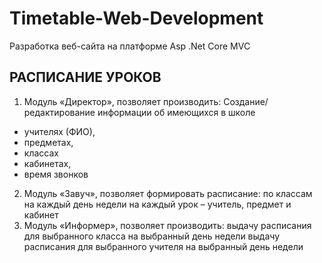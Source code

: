 # Timetable-Web-Development

Разработка веб-сайта на платформе Asp .Net Core MVC

## РАСПИСАНИЕ УРОКОВ
1) Модуль «Директор», позволяет производить:
Создание/редактирование информации об имеющихся в школе 
* учителях (ФИО), 
* предметах, 
* классах 
* кабинетах, 
* время звонков
2) Модуль «Завуч», позволяет
формировать расписание: по классам на каждый день недели на каждый урок – учитель, предмет и кабинет
3) Модуль «Информер», позволяет производить:
выдачу расписания для выбранного класса на выбранный день недели 
выдачу расписания для выбранного учителя на выбранный день недели
